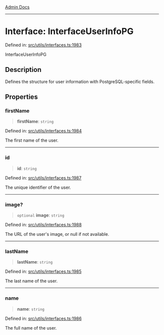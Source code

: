 [Admin Docs](/)

***

# Interface: InterfaceUserInfoPG

Defined in: [src/utils/interfaces.ts:1983](https://github.com/PalisadoesFoundation/talawa-admin/blob/main/src/utils/interfaces.ts#L1983)

InterfaceUserInfoPG

## Description

Defines the structure for user information with PostgreSQL-specific fields.

## Properties

### firstName

> **firstName**: `string`

Defined in: [src/utils/interfaces.ts:1984](https://github.com/PalisadoesFoundation/talawa-admin/blob/main/src/utils/interfaces.ts#L1984)

The first name of the user.

***

### id

> **id**: `string`

Defined in: [src/utils/interfaces.ts:1987](https://github.com/PalisadoesFoundation/talawa-admin/blob/main/src/utils/interfaces.ts#L1987)

The unique identifier of the user.

***

### image?

> `optional` **image**: `string`

Defined in: [src/utils/interfaces.ts:1988](https://github.com/PalisadoesFoundation/talawa-admin/blob/main/src/utils/interfaces.ts#L1988)

The URL of the user's image, or null if not available.

***

### lastName

> **lastName**: `string`

Defined in: [src/utils/interfaces.ts:1985](https://github.com/PalisadoesFoundation/talawa-admin/blob/main/src/utils/interfaces.ts#L1985)

The last name of the user.

***

### name

> **name**: `string`

Defined in: [src/utils/interfaces.ts:1986](https://github.com/PalisadoesFoundation/talawa-admin/blob/main/src/utils/interfaces.ts#L1986)

The full name of the user.
